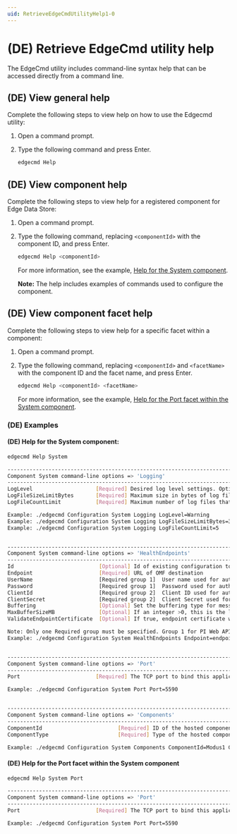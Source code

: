 ```yaml
---
uid: RetrieveEdgeCmdUtilityHelp1-0
---
```


# (DE) Retrieve EdgeCmd utility help

The EdgeCmd utility includes command-line syntax help that can be accessed directly from a command line. 

## (DE) View general help

Complete the following steps to view help on how to use the Edgecmd utility:

1. Open a command prompt.
2. Type the following command and press Enter.

	```bash
	edgecmd Help
	```

## (DE) View component help

Complete the following steps to view help for a registered component for Edge Data Store:

1. Open a command prompt.
2. Type the following command, replacing `<componentId>` with the component ID, and press Enter.

	```bash
	edgecmd Help <componentId>
	```

	For more information, see the example, [Help for the System component](#help-for-the-system-component).
	
	**Note:** The help includes examples of commands used to configure the component.
	
	
## (DE) View component facet help

Complete the following steps to view help for a specific facet within a component:

1. Open a command prompt.
2. Type the following command, replacing `<componentId>` and `<facetName>` with the component ID and the facet name, and press Enter.

	```bash
	edgecmd Help <componentId> <facetName>
	```
	
	For more information, see the example, [Help for the Port facet within the System component](#help-for-the-port-facet-within-the-system-component).

### (DE) Examples

#### (DE) Help for the System component:

```bash
edgecmd Help System

---------------------------------------------------------------------------------------------------------
Component System command-line options => 'Logging'
---------------------------------------------------------------------------------------------------------
LogLevel                    [Required] Desired log level settings. Options: Verbose, Information, Warning, Error, Fatal.
LogFileSizeLimitBytes       [Required] Maximum size in bytes of log files that the service will create for this component. Must be no less than 1000.
LogFileCountLimit           [Required] Maximum number of log files that the service will create for this component. Must be a positive integer.

Example: ./edgecmd Configuration System Logging LogLevel=Warning
Example: ./edgecmd Configuration System Logging LogFileSizeLimitBytes=32768
Example: ./edgecmd Configuration System Logging LogFileCountLimit=5


---------------------------------------------------------------------------------------------------------
Component System command-line options => 'HealthEndpoints'
---------------------------------------------------------------------------------------------------------
Id                           [Optional] Id of existing configuration to be edited of removed.
Endpoint                     [Required] URL of OMF destination
UserName                     [Required group 1]  User name used for authentication to PI Web API OMF endpoint.
Password                     [Required group 1]  Password used for authentication to PI Web API OMF endpoint.
ClientId                     [Required group 2]  Client ID used for authentication to OSIsoft Cloud Services.
ClientSecret                 [Required group 2]  Client Secret used for authentication to OSIsoft Cloud Services.
Buffering                    [Optional] Set the buffering type for messages to this endpoint. Options are 'memory', 'disk' or 'none'. Defaults to 'none'.
MaxBufferSizeMB              [Optional] If an integer >0, this is the limit on the maximum megabytes of data to buffer for messages to this endpoint. Useful for limiting memory or disk usage growth in the event of disconnection to the endpoint. If the buffer is full, old messages will be discarded for new messages. Defaults to 0.
ValidateEndpointCertificate  [Optional] If true, endpoint certificate will be validated (recommended). If false, any endpoint certificate will be accepted. OSIsoft strongly recommends using disabled endpoint certificate validation for testing purposes only.

Note: Only one Required group must be specified. Group 1 for PI Web API or Group 2 for OCS.
Example: ./edgecmd Configuration System HealthEndpoints Endpoint=endpointURL UserName=UserName Password=Password


---------------------------------------------------------------------------------------------------------
Component System command-line options => 'Port'
---------------------------------------------------------------------------------------------------------
Port                        [Required] The TCP port to bind this application host to (Range [1024,65535])

Example: ./edgecmd Configuration System Port Port=5590


---------------------------------------------------------------------------------------------------------
Component System command-line options => 'Components'
---------------------------------------------------------------------------------------------------------
ComponentId                        [Required] ID of the hosted component.
ComponentType                      [Required] Type of the hosted component.

Example: ./edgecmd Configuration System Components ComponentId=Modus1 ComponentType=Modbus
```

#### (DE) Help for the Port facet within the System component

```bash
edgecmd Help System Port

---------------------------------------------------------------------------------------------------------
Component System command-line options => 'Port'
---------------------------------------------------------------------------------------------------------
Port                        [Required] The TCP port to bind this application host to (Range [1024,65535])

Example: ./edgecmd Configuration System Port Port=5590
```

